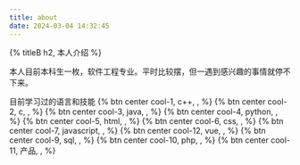 ```yaml
---
title: about
date: 2024-03-04 14:32:45
---
```


{% titleB h2, 本人介绍 %}

本人目前本科生一枚，软件工程专业。平时比较摆，但一遇到感兴趣的事情就停不下来。

目前学习过的语言和技能
{% btn center cool-1, c++, ,  %}
{% btn center cool-2, c, ,  %}
{% btn center cool-3, java, ,  %}
{% btn center cool-4, python, , %}
{% btn center cool-5, html, ,  %}
{% btn center cool-6, css, ,  %}
{% btn center cool-7, javascript, ,  %}
{% btn center cool-12, vue, ,  %}
{% btn center cool-9, sql, ,  %}
{% btn center cool-10, php, ,  %}
{% btn center cool-11, 产品, ,  %}